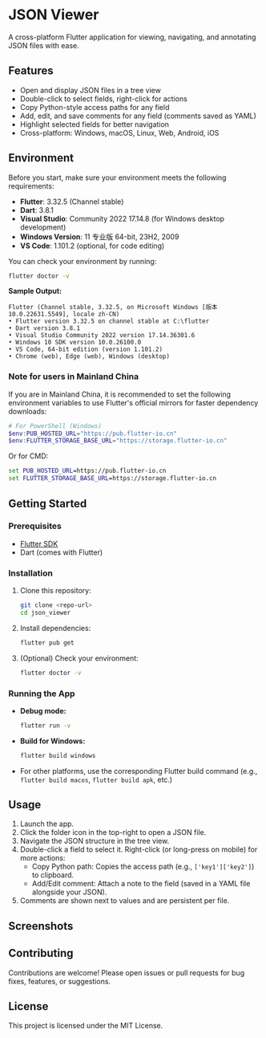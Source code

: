 # JSON Viewer

A cross-platform Flutter application for viewing, navigating, and annotating JSON files with ease.

## Features

- Open and display JSON files in a tree view
- Double-click to select fields, right-click for actions
- Copy Python-style access paths for any field
- Add, edit, and save comments for any field (comments saved as YAML)
- Highlight selected fields for better navigation
- Cross-platform: Windows, macOS, Linux, Web, Android, iOS

## Environment

Before you start, make sure your environment meets the following requirements:

- **Flutter**: 3.32.5 (Channel stable)
- **Dart**: 3.8.1
- **Visual Studio**: Community 2022 17.14.8 (for Windows desktop development)
- **Windows Version**: 11 专业版 64-bit, 23H2, 2009
- **VS Code**: 1.101.2 (optional, for code editing)

You can check your environment by running:

```bash
flutter doctor -v
```

**Sample Output:**
```
Flutter (Channel stable, 3.32.5, on Microsoft Windows [版本 10.0.22631.5549], locale zh-CN)
• Flutter version 3.32.5 on channel stable at C:\flutter
• Dart version 3.8.1
• Visual Studio Community 2022 version 17.14.36301.6
• Windows 10 SDK version 10.0.26100.0
• VS Code, 64-bit edition (version 1.101.2)
• Chrome (web), Edge (web), Windows (desktop)
```

### Note for users in Mainland China
If you are in Mainland China, it is recommended to set the following environment variables to use Flutter's official mirrors for faster dependency downloads:

```powershell
# For PowerShell (Windows)
$env:PUB_HOSTED_URL="https://pub.flutter-io.cn"
$env:FLUTTER_STORAGE_BASE_URL="https://storage.flutter-io.cn"
```
Or for CMD:
```cmd
set PUB_HOSTED_URL=https://pub.flutter-io.cn
set FLUTTER_STORAGE_BASE_URL=https://storage.flutter-io.cn
```

## Getting Started

### Prerequisites
- [Flutter SDK](https://flutter.dev/docs/get-started/install)
- Dart (comes with Flutter)

### Installation
1. Clone this repository:
   ```bash
   git clone <repo-url>
   cd json_viewer
   ```
2. Install dependencies:
   ```bash
   flutter pub get
   ```
3. (Optional) Check your environment:
   ```bash
   flutter doctor -v
   ```

### Running the App
- **Debug mode:**
  ```bash
  flutter run -v
  ```
- **Build for Windows:**
  ```bash
  flutter build windows
  ```
- For other platforms, use the corresponding Flutter build command (e.g., `flutter build macos`, `flutter build apk`, etc.)

## Usage
1. Launch the app.
2. Click the folder icon in the top-right to open a JSON file.
3. Navigate the JSON structure in the tree view.
4. Double-click a field to select it. Right-click (or long-press on mobile) for more actions:
   - Copy Python path: Copies the access path (e.g., `['key1']['key2']`) to clipboard.
   - Add/Edit comment: Attach a note to the field (saved in a YAML file alongside your JSON).
5. Comments are shown next to values and are persistent per file.

## Screenshots
<!-- Add screenshots here if available -->

## Contributing
Contributions are welcome! Please open issues or pull requests for bug fixes, features, or suggestions.

## License
This project is licensed under the MIT License.
